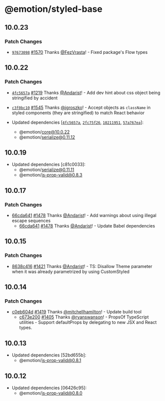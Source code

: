 # @emotion/styled-base

## 10.0.23

### Patch Changes

- [`97673098`](https://github.com/emotion-js/emotion/commit/97673098945a75b716d4cac100c1af46a5ae18f2) [#1570](https://github.com/emotion-js/emotion/pull/1570) Thanks [@FezVrasta](https://github.com/FezVrasta)! - Fixed package's Flow types

## 10.0.22

### Patch Changes

- [`4fc5657a`](https://github.com/emotion-js/emotion/commit/4fc5657ac8d0002322321cfbfc254b7196d27387) [#1219](https://github.com/emotion-js/emotion/pull/1219) Thanks [@Andarist](https://github.com/Andarist)! - Add dev hint about css object being stringified by accident

* [`c3f0bc10`](https://github.com/emotion-js/emotion/commit/c3f0bc101833fff1ee4e27c7a730b821a7df4a15) [#1545](https://github.com/emotion-js/emotion/pull/1545) Thanks [@jgroszko](https://github.com/jgroszko)! - Accept objects as `className` in styled components (they are stringified) to match React behavior

* Updated dependencies [[`4fc5657a`](https://github.com/emotion-js/emotion/commit/4fc5657ac8d0002322321cfbfc254b7196d27387), [`2fc75f26`](https://github.com/emotion-js/emotion/commit/2fc75f266b23cf48fb842953bc47eebcb5241cbd), [`10211951`](https://github.com/emotion-js/emotion/commit/10211951051729b149930a8646de14bae9ae1bbc), [`57a767ea`](https://github.com/emotion-js/emotion/commit/57a767ea3dd18eefbbdc7269cc13128caad65286)]:
  - @emotion/core@10.0.22
  - @emotion/serialize@0.11.12

## 10.0.19

- Updated dependencies [c81c0033]:
  - @emotion/serialize@0.11.11
  - @emotion/is-prop-valid@0.8.3

## 10.0.17

### Patch Changes

- [66cda641](https://github.com/emotion-js/emotion/commit/66cda64128631790b81e3c9df273a972358ea593) [#1478](https://github.com/emotion-js/emotion/pull/1478) Thanks [@Andarist](https://github.com/Andarist)! - Add warnings about using illegal escape sequences
  - [66cda641](https://github.com/emotion-js/emotion/commit/66cda64128631790b81e3c9df273a972358ea593) [#1478](https://github.com/emotion-js/emotion/pull/1478) Thanks [@Andarist](https://github.com/Andarist)! - Update Babel dependencies

## 10.0.15

### Patch Changes

- [8638c416](https://github.com/emotion-js/emotion/commit/8638c416) [#1421](https://github.com/emotion-js/emotion/pull/1421) Thanks [@Andarist](https://github.com/Andarist)! - TS: Disallow Theme parameter when it was already parametrized by using CustomStyled

## 10.0.14

### Patch Changes

- [c0eb604d](https://github.com/emotion-js/emotion/commit/c0eb604d) [#1419](https://github.com/emotion-js/emotion/pull/1419) Thanks [@mitchellhamilton](https://github.com/mitchellhamilton)! - Update build tool
  - [c673e200](https://github.com/emotion-js/emotion/commit/c673e200) [#1405](https://github.com/emotion-js/emotion/pull/1405) Thanks [@ryanswanson](https://github.com/ryanswanson)! - PropsOf<C> TypeScript utilities - Support defaultProps by delegating to new JSX and React types.

## 10.0.13

- Updated dependencies [52bd655b]:
  - @emotion/is-prop-valid@0.8.1

## 10.0.12

- Updated dependencies [06426c95]:
  - @emotion/is-prop-valid@0.8.0
